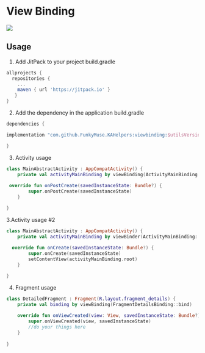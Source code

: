 # View Binding

[![](https://jitpack.io/v/FunkyMuse/KAHelpers.svg)](https://jitpack.io/#FunkyMuse/KAHelpers)


## Usage
1. Add JitPack to your project build.gradle

```gradle
allprojects {
  repositories {
    ...
    maven { url 'https://jitpack.io' }
   }
}
```

2. Add the dependency in the application build.gradle

```gradle
dependencies {

implementation "com.github.FunkyMuse.KAHelpers:viewbinding:$utilsVersion"

}
```

3. Activity usage
```kotlin
class MainAbstractActivity : AppCompatActivity() {
    private val activityMainBinding by viewBinding(ActivityMainBinding::inflate)
    
 override fun onPostCreate(savedInstanceState: Bundle?) {
        super.onPostCreate(savedInstanceState)
    }

}
```
3.Activity usage #2

```kotlin
class MainAbstractActivity : AppCompatActivity() {
    private val activityMainBinding by viewBinder(ActivityMainBinding::inflate)
    
  override fun onCreate(savedInstanceState: Bundle?) {
        super.onCreate(savedInstanceState)
        setContentView(activityMainBinding.root)
    }

}
```

4. Fragment usage
```kotlin
class DetailedFragment : Fragment(R.layout.fragment_details) {
    private val binding by viewBinding(FragmentDetailsBinding::bind)
   
    override fun onViewCreated(view: View, savedInstanceState: Bundle?) {
        super.onViewCreated(view, savedInstanceState)
        //do your things here
    }
    
}
```
